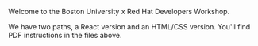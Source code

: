 Welcome to the Boston University x Red Hat Developers Workshop.

We have two paths, a React version and an HTML/CSS version. You'll find PDF instructions in the files above.
